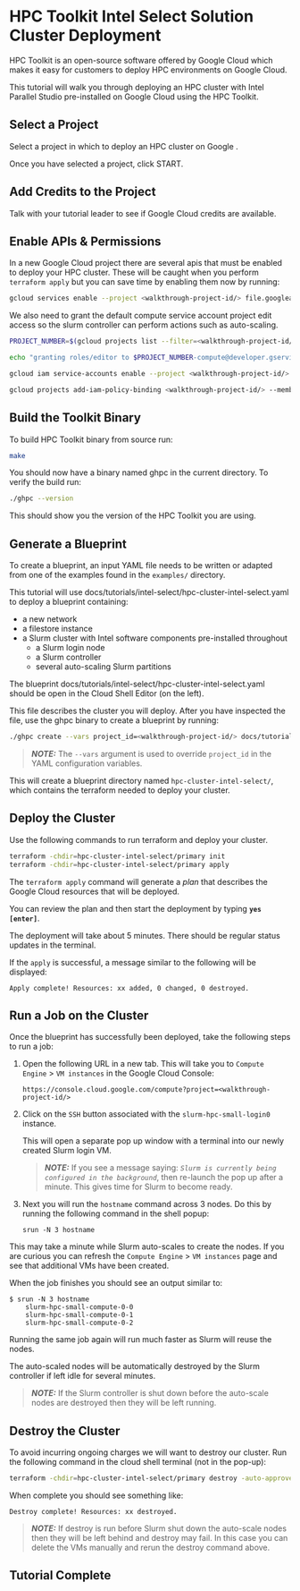 # HPC Toolkit Intel Select Solution Cluster Deployment

HPC Toolkit is an open-source software offered by Google Cloud which makes it
easy for customers to deploy HPC environments on Google Cloud.

This tutorial will walk you through deploying an HPC cluster with Intel Parallel
Studio pre-installed on Google Cloud using the HPC Toolkit.

## Select a Project

Select a project in which to deploy an HPC cluster on Google .

<walkthrough-project-setup billing="true"></walkthrough-project-setup>

Once you have selected a project, click START.

## Add Credits to the Project

Talk with your tutorial leader to see if Google Cloud credits are available.

## Enable APIs & Permissions

In a new Google Cloud project there are several apis that must be enabled to
deploy your HPC cluster. These will be caught when you perform `terraform apply`
but you can save time by enabling them now by running:

<!-- Tried the native way to do this and it timed out. Leaving comment here for future reference. -->
<!-- <walkthrough-enable-apis apis="file.googleapis.com,compute.googleapis.com"></walkthrough-enable-apis> -->

```bash
gcloud services enable --project <walkthrough-project-id/> file.googleapis.com compute.googleapis.com 
```

We also need to grant the default compute service account project edit access so
the slurm controller can perform actions such as auto-scaling.

<!-- Tried getting PROJECT_NUMBER using <walkthrough-project-number/> but returns empty string. -->

```bash
PROJECT_NUMBER=$(gcloud projects list --filter=<walkthrough-project-id/> --format='value(PROJECT_NUMBER)')

echo "granting roles/editor to $PROJECT_NUMBER-compute@developer.gserviceaccount.com"

gcloud iam service-accounts enable --project <walkthrough-project-id/> "$PROJECT_NUMBER"-compute@developer.gserviceaccount.com

gcloud projects add-iam-policy-binding <walkthrough-project-id/> --member=serviceAccount:"$PROJECT_NUMBER"-compute@developer.gserviceaccount.com --role=roles/editor
```

## Build the Toolkit Binary

To build HPC Toolkit binary from source run:

```bash
make
```

You should now have a binary named ghpc in the current directory. To verify the
build run:

```bash
./ghpc --version
```

This should show you the version of the HPC Toolkit you are using.

## Generate a Blueprint

To create a blueprint, an input YAML file needs to be written or adapted from
one of the examples found in the `examples/` directory.

This tutorial will use docs/tutorials/intel-select/hpc-cluster-intel-select.yaml
to deploy a blueprint containing:

* a new network
* a filestore instance
* a Slurm cluster with Intel software components pre-installed throughout
  * a Slurm login node
  * a Slurm controller
  * several auto-scaling Slurm partitions

The blueprint docs/tutorials/intel-select/hpc-cluster-intel-select.yaml should be open in the Cloud Shell
Editor (on the left).

This file describes the cluster you will deploy. After you have inspected the
file, use the ghpc binary to create a blueprint by running:

```bash
./ghpc create --vars project_id=<walkthrough-project-id/> docs/tutorials/intel-select/hpc-cluster-intel-select.yaml
```

> **_NOTE:_** The `--vars` argument is used to override `project_id` in the YAML
> configuration variables.

This will create a blueprint directory named `hpc-cluster-intel-select/`, which
contains the terraform needed to deploy your cluster.

## Deploy the Cluster

Use the following commands to run terraform and deploy your cluster.

```bash
terraform -chdir=hpc-cluster-intel-select/primary init
terraform -chdir=hpc-cluster-intel-select/primary apply
```

The `terraform apply` command will generate a _plan_ that describes the Google
Cloud resources that will be deployed.

You can review the plan and then start the deployment by typing
**`yes [enter]`**.

The deployment will take about 5 minutes. There should be regular status updates
in the terminal.

If the `apply` is successful, a message similar to the following will be
displayed:

<!-- Note: Bash blocks give "copy to cloud shell" option.  -->
<!-- "shell" or "text" is used in places where command should not be run in cloud shell. -->

```shell
Apply complete! Resources: xx added, 0 changed, 0 destroyed.
```

## Run a Job on the Cluster

Once the blueprint has successfully been deployed, take the following steps to
run a job:

1. Open the following URL in a new tab. This will take you to `Compute Engine` >
   `VM instances` in the Google Cloud Console:

   <!-- Note: Cannot embed links in Google Cloud tutorial. Tried markdown and html -->

   ```text
   https://console.cloud.google.com/compute?project=<walkthrough-project-id/>
   ```

   <!-- Note: gcloud ssh does not work for cloud shell for google internal projects. -->
   <!-- Tutorial opts to use UI instead -->

1. Click on the `SSH` button associated with the `slurm-hpc-small-login0`
   instance.

   This will open a separate pop up window with a terminal into our newly created
   Slurm login VM.

   > **_NOTE:_** If you see a message saying:
   > _`Slurm is currently being configured in the background`_, then re-launch
   > the pop up after a minute. This gives time for Slurm to become ready.

1. Next you will run the `hostname` command across 3 nodes. Do this by running
   the following command in the shell popup:

   ```shell
   srun -N 3 hostname
   ```

This may take a minute while Slurm auto-scales to create the nodes. If you are
curious you can refresh the `Compute Engine` > `VM instances` page and see that
additional VMs have been created.

When the job finishes you should see an output similar to:

```shell
$ srun -N 3 hostname
    slurm-hpc-small-compute-0-0
    slurm-hpc-small-compute-0-1
    slurm-hpc-small-compute-0-2
```

Running the same job again will run much faster as Slurm will reuse the nodes.

The auto-scaled nodes will be automatically destroyed by the Slurm controller if
left idle for several minutes.

> **_NOTE:_** If the Slurm controller is shut down before the auto-scale nodes
> are destroyed then they will be left running.

## Destroy the Cluster

To avoid incurring ongoing charges we will want to destroy our cluster. Run the
following command in the cloud shell terminal (not in the pop-up):

```bash
terraform -chdir=hpc-cluster-intel-select/primary destroy -auto-approve
```

When complete you should see something like:

```shell
Destroy complete! Resources: xx destroyed.
```

> **_NOTE:_** If destroy is run before Slurm shut down the auto-scale nodes then
> they will be left behind and destroy may fail. In this case you can delete the
> VMs manually and rerun the destroy command above.

## Tutorial Complete

<walkthrough-conclusion-trophy></walkthrough-conclusion-trophy>
